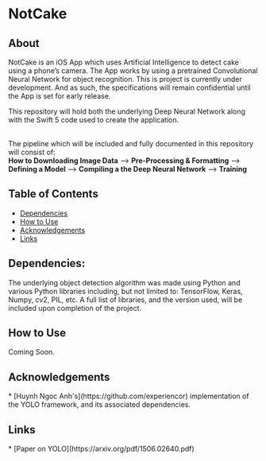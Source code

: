 <!-- <img src="./imgs/Neurons-Network_T.jpg"> -->

<h1>NotCake</h1>

<h2><a name="about">About</a></h2>  
NotCake is an iOS App which uses Artificial Intelligence to detect cake using a phone’s camera. The App works by using a pretrained Convolutional Neural Network for object recognition. This is project is currently under development. And as such, the specifications will remain confidential until the App is set for early release.  

This repository will hold both the underlying Deep Neural Network along with the Swift 5 code used to create the application.  


<br>
The pipeline which will be included and fully documented in this repository will consist of:

<br>
<b>How to Downloading Image Data</b> --> <b>Pre-Processing & Formatting</b> --> <b>Defining a Model</b> --> <b>Compiling a the Deep Neural Network</b> --> <b>Training</b> 



<h2>Table of Contents</h2>  

* [Dependencies](#dependencies)  
* [How to Use](#how)  
* [Acknowledgements](*acknowledgements)
* [Links](#links)   



<h2><a name="dependencies">Dependencies:</a></h2>  

The underlying object detection algorithm was made using Python and various Python libraries including, but not limited to: TensorFlow, Keras, Numpy, cv2, PIL, etc. A full list of libraries, and the version used, will be included upon completion of the project.  

<!-- All scripts are written in Python3. The following libraries (and their version) were also used:   -->

<!-- * NumPy 1.15.3  
* ObsPy 1.1.0  
* Pandas 0.23.0  
* Keras (on top of TensorFlow)  2.2.4  
* TensorFlow 1.8.0  
* Matplotlib   -->

<h2><a name="how">How to Use</a></h2>  
Coming Soon.



<h2><a name="acknowledgements">Acknowledgements</a></h2> 
* [Huynh Ngoc Anh's](https://github.com/experiencor) implementation of the YOLO framework, and its associated dependencies.  


<h2><a name="links">Links</a></h2>  
* [Paper on YOLO](https://arxiv.org/pdf/1506.02640.pdf)


